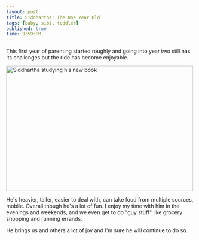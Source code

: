 ```yaml
---
layout: post
title: Siddhartha: The One Year Old
tags: [baby, sibi, toddler]
published: true
time: 9:59:PM
---
```


This first year of parenting started roughly and going into year two still has
its challenges but the ride has become enjoyable.

<div class="side">
<a href="http://www.flickr.com/photos/ketiya/sets/72157626722598543/"
   title="Studying his new book">
   <img src="http://farm4.static.flickr.com/3651/5779041105_20ac3805e8.jpg"
    width="500" height="334" alt="Siddhartha studying his new book" /></a>
</div>

He's heavier, taller, easier to deal with, can take food from multiple sources,
mobile.  Overall though he's a lot of fun.  I enjoy my time with him in the
evenings and weekends, and we even get to do "guy stuff" like grocery shopping
and running errands.

He brings us and others a lot of joy and I'm sure he will continue to do so.
